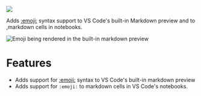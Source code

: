 [![](https://vsmarketplacebadge.apphb.com/version/bierner.markdown-emoji.svg)](https://marketplace.visualstudio.com/items?itemName=bierner.markdown-emoji)

Adds [:emoji:](https://www.webpagefx.com/tools/emoji-cheat-sheet/) syntax support to VS Code's built-in Markdown preview and to ,markdown cells in notebooks.

![Emoji being rendered in the built-in markdown preview](https://github.com/mjbvz/vscode-markdown-emoji/raw/master/docs/example.png)

# Features
- Adds support for [:emoji:](https://www.webpagefx.com/tools/emoji-cheat-sheet/) syntax to VS Code's built-in markdown preview
- Adds support for `:emoji:` to markdown cells in VS Code's notebooks.